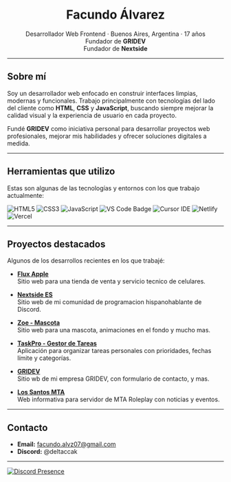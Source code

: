 <h1 align="center">Facundo Álvarez</h1>
<p align="center">
  Desarrollador Web Frontend · Buenos Aires, Argentina · 17 años <br>
  Fundador de <strong>GRIDEV</strong> <br>
  Fundador de <strong>Nextside</strong>
</p>

---

## Sobre mí

Soy un desarrollador web enfocado en construir interfaces limpias, modernas y funcionales. Trabajo principalmente con tecnologías del lado del cliente como **HTML**, **CSS** y **JavaScript**, buscando siempre mejorar la calidad visual y la experiencia de usuario en cada proyecto.

Fundé **GRIDEV** como iniciativa personal para desarrollar proyectos web profesionales, mejorar mis habilidades y ofrecer soluciones digitales a medida.

---

## Herramientas que utilizo

Estas son algunas de las tecnologías y entornos con los que trabajo actualmente:

![HTML5](https://img.shields.io/badge/HTML5-E34F26?style=flat&logo=html5&logoColor=white)
![CSS3](https://img.shields.io/badge/CSS3-1572B6?style=flat&logo=css3&logoColor=white)
![JavaScript](https://img.shields.io/badge/JavaScript-F7DF1E?style=flat&logo=javascript&logoColor=black)
![VS Code Badge](https://img.shields.io/badge/Visual%20Studio%20Code-007ACC?logo=visualstudiocode&logoColor=fff&style=plastic)
![Cursor IDE](https://img.shields.io/badge/Cursor%20IDE-007ACC?style=flat-square)
![Netlify](https://img.shields.io/badge/Netlify-00C7B7?style=flat&logo=netlify&logoColor=white)
![Vercel](https://img.shields.io/badge/Vercel-000000?style=flat&logo=vercel&logoColor=white)

---

## Proyectos destacados

Algunos de los desarrollos recientes en los que trabajé:

- [**Flux Apple**](https://flux-apple.vercel.app/)  
  Sitio web para una tienda de venta y servicio tecnico de celulares.
  
- [**Nextside ES**](https://nextside-pg.vercel.app/)  
  Sitio web de mi comunidad de programacion hispanohablante de Discord.

- [**Zoe - Mascota**](https://zoeeeee.netlify.app/)  
  Sitio web para una mascota, animaciones en el fondo y mucho mas.
  
- [**TaskPro - Gestor de Tareas**](https://gridev.vercel.app/)  
  Aplicación para organizar tareas personales con prioridades, fechas límite y categorías.

- [**GRIDEV**](https://gridev.vercel.app/)  
  Sitio wb de mi empresa GRIDEV, con formulario de contacto, y mas.

- [**Los Santos MTA**](https://los-santos-mta.vercel.app/)  
  Web informativa para servidor de MTA Roleplay con noticias y eventos.
  

---

## Contacto

- **Email:** facundo.alvz07@gmail.com  
- **Discord:** @deltaccak

---
[![Discord Presence](https://lanyard.cnrad.dev/api/737892667182022757?bg=031e4e&borderRadius=10px&theme=dark&hideTimestamp=true)](https://discord.com/users/737892667182022757)

